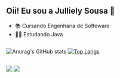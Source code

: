 ## Oii! Eu sou a Julliely Sousa 💖

- 📚 Cursando Engenharia de Softeware
- 👩‍💻 Estudando Java
##

![Anurag's GitHub stats](https://github-readme-stats.vercel.app/api?username=Julliely&show_icons=true&theme=tokyonight)
[![Top Langs](https://github-readme-stats.vercel.app/api/top-langs/?username=Julliely&layout=compact)](https://github.com/Julliely/github-readme-stats)
##
<a href="https://www.instagram.com/juh_sousa_06/" target="_blank"><img src="https://img.shields.io/badge/-Instagram-%23E4405F?style=for-the-badge&logo=instagram&logoColor=white" target="_blank"></a>
<a href="https://www.linkedin.com/in/julliely-sousa-2772aa23a/" target="_blank"><img src="https://img.shields.io/badge/-LinkedIn-%230077B5?style=for-the-badge&logo=linkedin&logoColor=white" target="_blank"></a>


